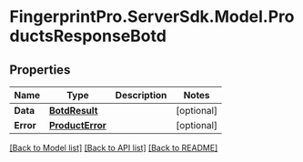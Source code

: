 # FingerprintPro.ServerSdk.Model.ProductsResponseBotd
## Properties

Name | Type | Description | Notes
------------ | ------------- | ------------- | -------------
**Data** | [**BotdResult**](BotdResult.md) |  | [optional] 
**Error** | [**ProductError**](ProductError.md) |  | [optional] 

[[Back to Model list]](../README.md#documentation-for-models) [[Back to API list]](../README.md#documentation-for-api-endpoints) [[Back to README]](../README.md)

